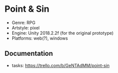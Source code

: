 # Point & Sin

- Genre: RPG
- Artstyle: pixel
- Engine: Unity 2018.2.2f (for the original prototype)
- Platforms: web(?), windows

## Documentation
- tasks: https://trello.com/b/GeNTAdMM/point-sin
